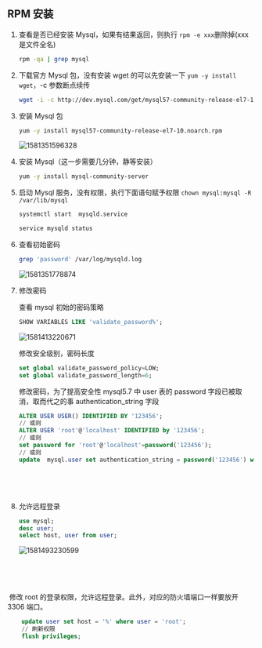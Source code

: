 ## RPM 安装

1. 查看是否已经安装 Mysql，如果有结果返回，则执行 `rpm -e xxx`删除掉(xxx 是文件全名)

   ```sh {1}
   rpm -qa | grep mysql
   ```


  2. 下载官方 Mysql 包，没有安装 wget 的可以先安装一下 `yum -y install wget`，-c 参数断点续传

     ```sh
     wget -i -c http://dev.mysql.com/get/mysql57-community-release-el7-10.noarch.rpm
     ```

  3. 安装 Mysql 包

     ```sh
     yum -y install mysql57-community-release-el7-10.noarch.rpm
     ```

     <img src="https://i.loli.net/2020/02/25/kfTJyGu618LAZFq.png" alt="1581351596328"  />

4. 安装 Mysql（这一步需要几分钟，静等安装）

   ```sh
   yum -y install mysql-community-server
   ```

5. 启动 Mysql 服务，没有权限，执行下面语句赋予权限 `chown mysql:mysql -R /var/lib/mysql`

   ```sh
   systemctl start  mysqld.service
   ```

   ```sh
   service mysqld status
   ```

  6. 查看初始密码

     ```sh
     grep 'password' /var/log/mysqld.log
     ```

     ![1581351778874](https://i.loli.net/2020/02/25/DLh2O8YoJHTQf3y.png)

  7. 修改密码

     查看 mysql 初始的密码策略

     ```sql
     SHOW VARIABLES LIKE 'validate_password%'; 
     ```

     ![1581413220671](https://i.loli.net/2021/02/13/J7DtfjQVpvA9L8P.png)

      修改安全级别，密码长度
     	

     ```sql
     set global validate_password_policy=LOW;
     set global validate_password_length=6;
     ```

     修改密码，为了提高安全性 mysql5.7 中 user 表的 password 字段已被取消，取而代之的事 authentication_string 字段

     ```sql
     ALTER USER USER() IDENTIFIED BY '123456';
     // 或则
     ALTER USER 'root'@'localhost' IDENTIFIED by '123456';
     // 或则
     set password for 'root'@'localhost'=password('123456');
     // 或则
     update  mysql.user set authentication_string = password('123456') where User='root' and Host = '%';
     ```

     


​	

​	

   8. 允许远程登录

      ```sql
      use mysql;
      desc user;
      select host, user from user;
      ```

      ![1581493230599](https://i.loli.net/2020/02/25/NriRopsdCkJ25X6.png)

​	

​	

​       修改 root 的登录权限，允许远程登录。此外，对应的防火墙端口一样要放开 3306 端口。

```sql
    update user set host = '%' where user = 'root';
    // 刷新权限
    flush privileges;
```
